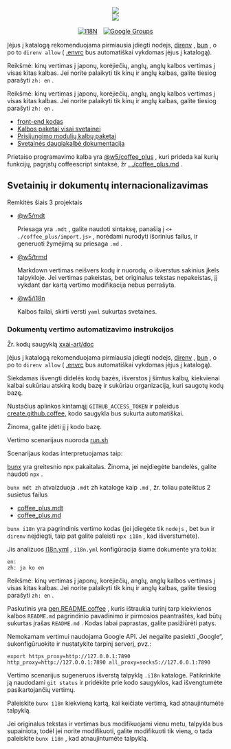<p align="center"><a href="https://xxai.art"><img src="https://cdn.jsdelivr.net/gh/xxai-art/doc/logo.svg"/></a><br/><a href="https://xxai.art"><img src="https://cdn.jsdelivr.net/gh/xxai-art/doc/xxai.svg"/></a></p><p align="center"><a href="https://github.com/xxai-art/doc#readme"><img alt="I18N" src="https://cdn.jsdelivr.net/gh/wactax/img/t.svg"/></a>　<a href="https://groups.google.com/u/0/g/xxai-art"><img alt="Google Groups" src="https://cdn.jsdelivr.net/gh/wactax/img/g-groups.svg"/></a></p>

Įėjus į katalogą rekomenduojama pirmiausia įdiegti nodejs, [direnv](https://direnv.net) , [bun](https://github.com/oven-sh/bun) , o po to `direnv allow` ( [.envrc](https://github.com/xxai-art/doc/blob/main/.envrc) bus automatiškai vykdomas įėjus į katalogą).

Reikšmė: kinų vertimas į japonų, korėjiečių, anglų, anglų kalbos vertimas į visas kitas kalbas. Jei norite palaikyti tik kinų ir anglų kalbas, galite tiesiog parašyti `zh: en` .

Reikšmė: kinų vertimas į japonų, korėjiečių, anglų, anglų kalbos vertimas į visas kitas kalbas. Jei norite palaikyti tik kinų ir anglų kalbas, galite tiesiog parašyti `zh: en` .

* [front-end kodas](https://github.com/xxai-art/web)
* [Kalbos paketai visai svetainei](https://github.com/xxai-art/web/tree/main/i18n)
* [Prisijungimo modulių kalbų paketai](https://github.com/wacpkg/user/tree/main/ui.i18n)
* [Svetainės daugiakalbė dokumentacija](https://github.com/xxai-doc)

Prietaiso programavimo kalba yra [@w5/coffee_plus](http://npmjs.com/@w5/coffee_plus) , kuri prideda kai kurių funkcijų, pagrįstų coffeescript sintaksė, žr [. ./coffee_plus.md](./coffee_plus.md) .

## Svetainių ir dokumentų internacionalizavimas

Remkitės šiais 3 projektais

* [@w5/mdt](https://www.npmjs.com/package/@w5/mdt)

  Priesaga yra `.mdt` , galite naudoti sintaksę, panašią į `<+ ./coffee_plus/import.js>` , norėdami nurodyti išorinius failus, ir generuoti žymėjimą su priesaga `.md` .

* [@w5/trmd](https://www.npmjs.com/package/@w5/trmd)

  Markdown vertimas neišvers kodų ir nuorodų, o išverstus sakinius įkels talpykloje. Jei vertimas pakeistas, bet originalus tekstas nepakeistas, jį vykdant dar kartą vertimo modifikacija nebus perrašyta.

* [@w5/i18n](https://www.npmjs.com/package/@w5/i18n)

  Kalbos failai, skirti versti `yaml` sukurtas svetaines.

### Dokumentų vertimo automatizavimo instrukcijos

Žr. kodų saugyklą [xxai-art/doc](https://github.com/xxai-art/doc)

Įėjus į katalogą rekomenduojama pirmiausia įdiegti nodejs, [direnv](https://direnv.net) , [bun](https://github.com/oven-sh/bun) , o po to `direnv allow` ( [.envrc](https://github.com/xxai-art/doc/blob/main/.envrc) bus automatiškai vykdomas įėjus į katalogą).

Siekdamas išvengti didelės kodų bazės, išverstos į šimtus kalbų, kiekvienai kalbai sukūriau atskirą kodų bazę ir sukūriau organizaciją, kuri saugotų kodų bazę.

Nustačius aplinkos kintamąjį `GITHUB_ACCESS_TOKEN` ir paleidus [create.github.coffee,](https://github.com/xxai-art/doc/blob/main/create.github.coffee) kodo saugykla bus sukurta automatiškai.

Žinoma, galite įdėti jį į kodo bazę.

Vertimo scenarijaus nuoroda [run.sh](https://github.com/xxai-art/doc/blob/main/run.sh)

Scenarijaus kodas interpretuojamas taip:

[bunx](https://bun.sh/docs/cli/bunx) yra greitesnio npx pakaitalas. Žinoma, jei neįdiegėte bandelės, galite naudoti `npx` .

`bunx mdt zh` atvaizduoja `.mdt` zh kataloge kaip `.md` , žr. toliau pateiktus 2 susietus failus

* [coffee_plus.mdt](https://github.com/xxai-doc/zh/blob/main/coffee_plus.mdt)
* [coffee_plus.md](https://github.com/xxai-doc/zh/blob/main/coffee_plus.md)

`bunx i18n` yra pagrindinis vertimo kodas (jei įdiegėte tik `nodejs` , bet `bun` ir `direnv` neįdiegti, taip pat galite paleisti `npx i18n` , kad išverstumėte).

Jis analizuos [i18n.yml](https://github.com/xxai-art/doc/blob/main/i18n.yml) , `i18n.yml` konfigūracija šiame dokumente yra tokia:

```
en:
zh: ja ko en
```

Reikšmė: kinų vertimas į japonų, korėjiečių, anglų, anglų kalbos vertimas į visas kitas kalbas. Jei norite palaikyti tik kinų ir anglų kalbas, galite tiesiog parašyti `zh: en` .

Paskutinis yra [gen.README.coffee](https://github.com/xxai-art/doc/blob/main/gen.README.coffee) , kuris ištraukia turinį tarp kiekvienos kalbos `README.md` pagrindinio pavadinimo ir pirmosios paantraštės, kad būtų sukurtas įrašas `README.md` . Kodas labai paprastas, galite pasižiūrėti patys.

Nemokamam vertimui naudojama Google API. Jei negalite pasiekti „Google“, sukonfigūruokite ir nustatykite tarpinį serverį, pvz.:

```
export https_proxy=http://127.0.0.1:7890 http_proxy=http://127.0.0.1:7890 all_proxy=socks5://127.0.0.1:7890
```

Vertimo scenarijus sugeneruos išverstą talpyklą `.i18n` kataloge. Patikrinkite ją naudodami `git status` ir pridėkite prie kodo saugyklos, kad išvengtumėte pasikartojančių vertimų.

Paleiskite `bunx i18n` kiekvieną kartą, kai keičiate vertimą, kad atnaujintumėte talpyklą.

Jei originalus tekstas ir vertimas bus modifikuojami vienu metu, talpykla bus supainiota, todėl jei norite modifikuoti, galite modifikuoti tik vieną, o tada paleiskite `bunx i18n` , kad atnaujintumėte talpyklą.
